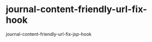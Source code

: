 journal-content-friendly-url-fix-hook
=====================================

journal-content-friendly-url-fix-jsp-hook
